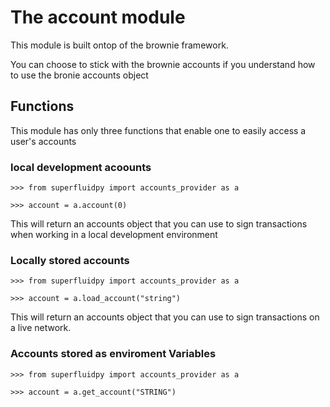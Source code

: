 # The account module

This module is built ontop of the brownie framework.

You can choose to stick with the brownie accounts if you understand how to use the bronie accounts object

## Functions

This module has only three functions that enable one to easily access a user's accounts

### local development acoounts

```
>>> from superfluidpy import accounts_provider as a
```
```
>>> account = a.account(0)
```
This will return an accounts object that you can use to sign transactions when working in a local development environment

### Locally stored accounts

```
>>> from superfluidpy import accounts_provider as a
```
```
>>> account = a.load_account("string")
```
This will return an accounts object that you can use to sign transactions on a live network.

### Accounts stored as enviroment Variables
```
>>> from superfluidpy import accounts_provider as a
```
```
>>> account = a.get_account("STRING")
```
